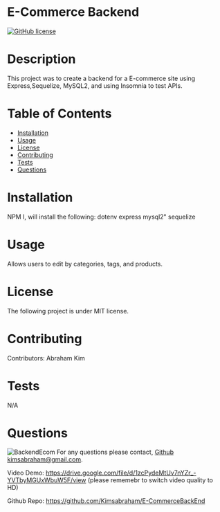 
# E-Commerce Backend
[![GitHub license](https://img.shields.io/badge/license-MIT-blue.svg)](https://github.com/undefined/undefined)
# Description
This project was to create a backend for a E-commerce site using Express,Sequelize, MySQL2, and using Insomnia to test APIs.
# Table of Contents 
* [Installation](#installation)
* [Usage](#usage)
* [License](#license)
* [Contributing](#contributing)
* [Tests](#tests)
* [Questions](#questions)
# Installation
NPM I, will install the following: 
 dotenv
 express
 mysql2"
 sequelize
  

# Usage
Allows users to edit by categories, tags, and products.
# License
The following project is under MIT license.
# Contributing
​Contributors: Abraham Kim
# Tests
N/A
# Questions
![BackendEcom](https://user-images.githubusercontent.com/75137165/118527586-7299b300-b70f-11eb-997e-93d15a6ea773.PNG)
For any questions please contact, [Github](https://github.com/Kimsabraham)  kimsabraham@gmail.com.

Video Demo: https://drive.google.com/file/d/1zcPydeMtUv7nYZr_-YVTbyMGUxWbuW5F/view (please rememebr to switch video quality to HD)

Github Repo: https://github.com/Kimsabraham/E-CommerceBackEnd
